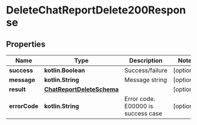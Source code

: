 
# DeleteChatReportDelete200Response

## Properties
Name | Type | Description | Notes
------------ | ------------- | ------------- | -------------
**success** | **kotlin.Boolean** | Success/failure |  [optional]
**message** | **kotlin.String** | Message string |  [optional]
**result** | [**ChatReportDeleteSchema**](ChatReportDeleteSchema.md) |  |  [optional]
**errorCode** | **kotlin.String** | Error code. E00000 is success case |  [optional]



